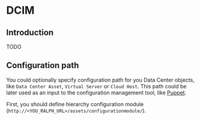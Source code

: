 # DCIM

## Introduction

TODO

## Configuration path

You could optionally specify configuration path for you Data Center objects, like
`Data Center Asset`, `Virtual Server` or `Cloud Host`. This path could be later used as an input to the configuration management tool, like [Puppet](https://puppet.com/).

First, you should define hierarchy configuration module (`http://<YOU_RALPH_URL>/assets/configurationmodule/`).

